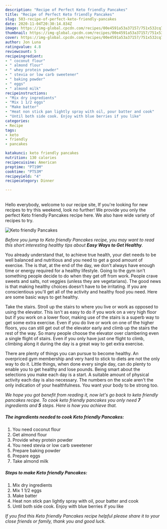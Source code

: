 ```yaml
---
description: "Recipe of Perfect Keto friendly Pancakes"
title: "Recipe of Perfect Keto friendly Pancakes"
slug: 503-recipe-of-perfect-keto-friendly-pancakes
date: 2020-11-04T20:30:14.834Z
image: https://img-global.cpcdn.com/recipes/00e4591a53a37157/751x532cq70/keto-friendly-pancakes-recipe-main-photo.jpg
thumbnail: https://img-global.cpcdn.com/recipes/00e4591a53a37157/751x532cq70/keto-friendly-pancakes-recipe-main-photo.jpg
cover: https://img-global.cpcdn.com/recipes/00e4591a53a37157/751x532cq70/keto-friendly-pancakes-recipe-main-photo.jpg
author: Jon Luna
ratingvalue: 4.8
reviewcount: 5
recipeingredient:
- " coconut flour"
- " almond flour"
- " whey protein powder"
- " stevia or low carb sweetener"
- " baking powder"
- " eggs"
- " almond milk"
recipeinstructions:
- "Mix dry ingredients"
- "Mix 1 1/2 eggs"
- "Make batter"
- "Heat non stick pan lightly spray with oil, pour batter and cook"
- "Until both side cook. Enjoy with blue berries if you like"
categories:
- Recipe
tags:
- keto
- friendly
- pancakes

katakunci: keto friendly pancakes 
nutrition: 130 calories
recipecuisine: American
preptime: "PT19M"
cooktime: "PT53M"
recipeyield: "4"
recipecategory: Dinner

---
```

<br>
Hello everybody, welcome to our recipe site, If you're looking for new recipes to try this weekend, look no further! We provide you only the perfect Keto friendly Pancakes recipe here. We also have wide variety of recipes to try.
<br>


![Keto friendly Pancakes](https://img-global.cpcdn.com/recipes/00e4591a53a37157/751x532cq70/keto-friendly-pancakes-recipe-main-photo.jpg)

<i>Before you jump to Keto friendly Pancakes recipe, you may want to read this short interesting healthy tips about <strong>Easy Ways to Get Healthy</strong>.</i>

You already understand that, to achieve true health, your diet needs to be well balanced and nutritious and you need to get a good amount of exercise. The  is that, at the end of the day, we don't always have enough time or energy required for a healthy lifestyle. Going to the gym isn't something people decide to do when they get off from work. People crave sweets and salts, not veggies (unless they are vegetarians). The good news is that making healthy choices doesn’t have to be irritating. If you are conscientious you'll get all of the activity and healthy food you need. Here are some basic ways to get healthy.

Take the stairs. Stroll up the stairs to where you live or work as opposed to using the elevator. This isn't as easy to do if you work on a very high floor but if you work on a lower floor, making use of the stairs is a superb way to get some extra exercise. Even if you do live or work on one of the higher floors, you can still get out of the elevator early and climb up the stairs the rest of the way. So many people choose the elevator over clambering even a single flight of stairs. Even if you only have just one flight to climb, climbing along it during the day is a great way to get extra exercise. 

There are plenty of things you can pursue to become healthy. An overpriced gym membership and very hard to stick to diets are not the only way to do it. Little things, when done every single day, can do plenty to enable you to get healthy and lose pounds. Being smart about the selections you make each day is a start. A suitable amount of physical activity each day is also necessary. The numbers on the scale aren't the only indication of your healthfulness. You want your body to be strong too. 


<i>We hope you got benefit from reading it, now let's go back to keto friendly pancakes recipe. To cook keto friendly pancakes you only need <strong>7</strong> ingredients and <strong>5</strong> steps. Here is how you achieve that.
</i>

##### The ingredients needed to cook Keto friendly Pancakes:

1. You need  coconut flour
1. Get  almond flour
1. Provide  whey protein powder
1. You need  stevia or low carb sweetener
1. Prepare  baking powder
1. Prepare  eggs
1. Take  almond milk


##### Steps to make Keto friendly Pancakes:

1. Mix dry ingredients
1. Mix 1 1/2 eggs
1. Make batter
1. Heat non stick pan lightly spray with oil, pour batter and cook
1. Until both side cook. Enjoy with blue berries if you like


<i>If you find this Keto friendly Pancakes recipe helpful please share it to your close friends or family, thank you and good luck.</i>
